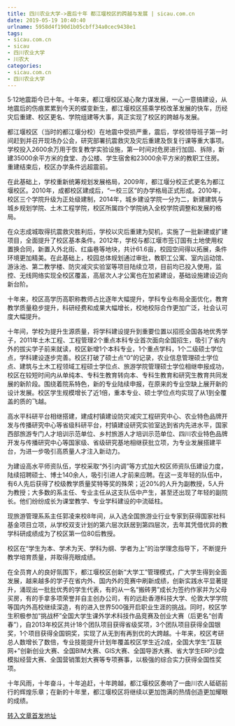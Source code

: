 ```yaml
---
title: 四川农业大学->震后十年 都江堰校区的跨越与发展 | sicau.com.cn
date: 2019-05-19 10:40:40
urlname: 5958d4f190d1b05cbff34a0cec9438e1
tags: 
- sicau.com.cn
- sicau
- 四川农业大学
- 川农大
categories:
- sicau.com.cn
- 四川农业大学
---
```



5·12地震距今已十年。十年来，都江堰校区凝心聚力谋发展，一心一意搞建设，从地震后的伤痕累累到今天的蝶变新生，都江堰校区搭乘学校改革发展的快车，历经灾后重建、校区更名、学院组建等大事，真正实现了校区的跨越与发展。

都江堰校区（当时的都江堰分校）在地震中受损严重，震后，学校领导班子第一时间赶到并召开现场办公会，研究部署抗震救灾及灾后重建及恢复行课等重大事项。学校投入2600余万用于恢复教学实验设施，第一时间对危房进行加固、拆除，新建35000余平方米的食堂、办公楼、学生宿舍和23000余平方米的教职工住房。重建结束后，校区办学条件远超震前。

在此基础上，学校重新统筹规划发展格局，2009年，都江堰分校正式更名为都江堰校区。2010年，成都校区建成后，“一校三区”的办学格局正式形成。2010年，校区三个学院升级为正处级建制，2014年，城乡建设学院一分为二，新建建筑与城乡规划学院、土木工程学院，校区所属四个学院纳入全校学院调整和发展的格局。

在众志成城取得抗震救灾胜利后，学校以灾后重建为契机，实施了一批新建或扩建项目，全面提升了校区基本条件。2012年，学校与都江堰市签订国有土地使用权置换合同，新置入外北街、红庙巷等地块，共计61.6亩，校园空间得以拓展，条件环境更加精美。在此基础上，校园总体规划通过审批，教职工公寓、室内运动馆、游泳池、第二教学楼、防灾减灾实验室等项目陆续立项，目前均已投入使用，监控、无线网络实现全校区覆盖，高层次人才公寓也在加紧建设，基础设施建设迈向新台阶。

十年来，校区高学历高职称教师占比逐年大幅提升，学科专业布局全面优化，教育教学质量稳步提升，科研经费和成果大幅增长，校地校际合作更加广泛，社会认可度大幅提升。

十年间，学校为提升生源质量，将学科建设提升到重要位置以招揽全国各地优秀学子，2011年土木工程、工程管理2个重点本科专业首次面向全国招生，吸引了省内外的拔尖学子前来就读，校区新增1个本科专业，1个重点学科，1个二级硕士学位点，学科建设逐步完善。校区打破了硕士点“0”的记录，农业信息管理硕士学位点、建筑与土木工程领域工程硕士学位点、旅游学院管理硕士学位相继申报成功，校区在较短时间内从单纯本、专科生教育转向本、专科生教育和研究生教育共同发展的新阶段。围绕着院系特色，新的专业陆续申报，在原来的专业空缺上展开新的设计发展。校区学生规模增长了近1倍，重本专业、硕士学位点均实现了从1到全覆盖的质的飞越。

高水平科研平台相继搭建，建成村镇建设防灾减灾工程研究中心、农业特色品牌开发与传播研究中心等省级科研平台，村镇建设研究实验室达到省内先进水平，国家西部旅游专门人才培训示范单位、乡村旅游人才培训示范单位、四川农业特色品牌开发与传播研究中心等国家级、省级研究基地相继获批立项，为专业发展搭建平台，为进一步吸引高质量人才注入新动力。

为建设高水平师资队伍，学校采取“外引内调”等方式加大校区师资队伍建设力度，陆续招聘硕士、博士140余人，吸引引进人才前来应聘。在这一支年轻的队伍中，有6人先后获得了校级教学质量奖特等奖的殊荣；近20%的人升为副教授，5人升为教授；大多数的系主任、专业主任从这支队伍中产生，甚至还出现了年轻的副院长。他们纷纷成长为课堂教学、专业学科建设的中流砥柱。

现旅游管理系系主任郭凌来校8年间，从入选全国旅游业行业专家到获得国家社科基金项目立项，从学校双支计划的第六层次跃居到第四层次，去年其凭借优异的教学科研成绩成为了校区第一位80后教授。

校区在“学生为本、学术为天、学科为纲、学者为上”的治学理念指导下，不断提升教学培育质量，并取得亮眼成绩。

在全员育人的良好氛围下，都江堰校区创新“大学工”管理模式，广大学生得到全面发展，越来越多的学子在省内外、国内外的竞赛中刷新成绩，创新实践水平显著提升，涌现出一批批优秀的学生代表，有的从一名“搬砖男”成长为签约作家并为父母买房，有的手拿多项荣誉并自主创办公司，有的远赴香港科技大学、伦敦大学学院等国内外高校继续深造，有的进入世界500强开启职业生涯的挑战。同时，校区学生积极参加“挑战杯”全国大学生课外学术科技作品竞赛及创业大赛（后更名“创青春”），自2013年校区共计18个团队项目获得省级奖项，3个团队项目获得全国银奖，1个项目获得全国铜奖，实现了从无到有再到优的大跨越。十年来，校区考研总人数增长了数倍，专业技能提升计划年覆盖校区学生近2成，全国大学生“互联网+”创新创业大赛、全国BIM大赛、GIS大赛、全国导游大赛、省大学生ERP沙盘模拟经营大赛、全国营销策划大赛等专项赛事，以极强的综合实力获得全国性奖项。

十年风雨，十年奋斗，十年追赶，十年跨越，都江堰校区奏响了一曲川农人砥砺前行的辉煌乐章；在新的十年里，都江堰校区将继续以更加饱满的热情创造更加耀眼的成绩。





[转入文章首发地址](https://news.sicau.edu.cn/info/1135/45790.htm)